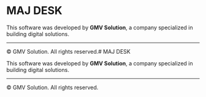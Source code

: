 # MAJ DESK

This software was developed by **GMV Solution**, a company specialized in building digital solutions.

---

© GMV Solution. All rights reserved.# MAJ DESK

This software was developed by **GMV Solution**, a company specialized in building digital solutions.

---

© GMV Solution. All rights reserved.